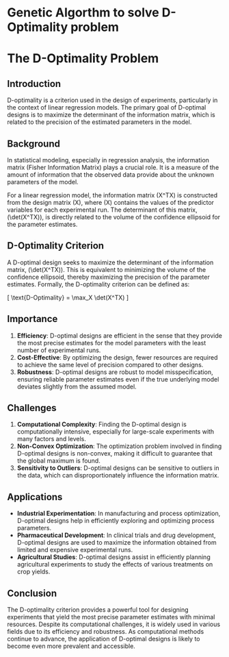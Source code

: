 # Genetic Algorthm to solve D-Optimality problem

# The D-Optimality Problem

## Introduction

D-optimality is a criterion used in the design of experiments, particularly in the context of linear regression models. The primary goal of D-optimal designs is to maximize the determinant of the information matrix, which is related to the precision of the estimated parameters in the model.

## Background

In statistical modeling, especially in regression analysis, the information matrix (Fisher Information Matrix) plays a crucial role. It is a measure of the amount of information that the observed data provide about the unknown parameters of the model. 

For a linear regression model, the information matrix \(X^TX\) is constructed from the design matrix \(X\), where \(X\) contains the values of the predictor variables for each experimental run. The determinant of this matrix, \(\det(X^TX)\), is directly related to the volume of the confidence ellipsoid for the parameter estimates.

## D-Optimality Criterion

A D-optimal design seeks to maximize the determinant of the information matrix, \(\det(X^TX)\). This is equivalent to minimizing the volume of the confidence ellipsoid, thereby maximizing the precision of the parameter estimates. Formally, the D-optimality criterion can be defined as:

\[ \text{D-Optimality} = \max_X \det(X^TX) \]

## Importance

1. **Efficiency**: D-optimal designs are efficient in the sense that they provide the most precise estimates for the model parameters with the least number of experimental runs.
2. **Cost-Effective**: By optimizing the design, fewer resources are required to achieve the same level of precision compared to other designs.
3. **Robustness**: D-optimal designs are robust to model misspecification, ensuring reliable parameter estimates even if the true underlying model deviates slightly from the assumed model.

## Challenges

1. **Computational Complexity**: Finding the D-optimal design is computationally intensive, especially for large-scale experiments with many factors and levels.
2. **Non-Convex Optimization**: The optimization problem involved in finding D-optimal designs is non-convex, making it difficult to guarantee that the global maximum is found.
3. **Sensitivity to Outliers**: D-optimal designs can be sensitive to outliers in the data, which can disproportionately influence the information matrix.

## Applications

- **Industrial Experimentation**: In manufacturing and process optimization, D-optimal designs help in efficiently exploring and optimizing process parameters.
- **Pharmaceutical Development**: In clinical trials and drug development, D-optimal designs are used to maximize the information obtained from limited and expensive experimental runs.
- **Agricultural Studies**: D-optimal designs assist in efficiently planning agricultural experiments to study the effects of various treatments on crop yields.

## Conclusion

The D-optimality criterion provides a powerful tool for designing experiments that yield the most precise parameter estimates with minimal resources. Despite its computational challenges, it is widely used in various fields due to its efficiency and robustness. As computational methods continue to advance, the application of D-optimal designs is likely to become even more prevalent and accessible.
